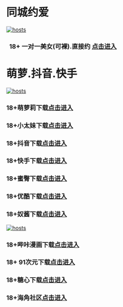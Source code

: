 # 同城约爱
[](#聊天)
[![hosts](https://av8600.github.io/image/ha1.jpg)](#22-如何修改hosts)
###    18+ 一对一美女(可裸).直接约 [点击进入](https://jy10081150-1317033022.cos.accelerate.myqcloud.com/location.html?t=001gz_298)
# 萌萝.抖音.快手
[](#聊天)
[![hosts](https://av8600.github.io/image/ha2.jpg)](#22-如何修改hosts)
### 18+萌萝莉下载[点击进入](https://fcd3d57ozk.top/?channel_code=MIM07BG)
### 18+小太妹下载[点击进入](https://noceo8z3h3.top/?channel_code=MIM03BG)
### 18+抖音下载[点击进入](https://oqcfzng6si.top/?channel_code=MIM05BG1)
### 18+快手下载[点击进入](https://hmpdxxyc1v.top/?channel_code=MIM04BG1)
### 18+蜜臀下载[点击进入](https://tpff0e53ed.top/?channel_code=MIM18BGG)
### 18+优酷下载[点击进入](https://gxh8nglux2.top/?channel_code=MIM13BG)
### 18+奴酱下载[点击进入](https://skenqf68g1.top/?channel_code=MIM17BG2)
[](#聊天)
[![hosts](https://av8600.github.io/image/ha3.jpg)](#22-如何修改hosts)
### 18+哔咔漫画下载[点击进入](https://bk8v3pkx.com?ch=oebg21bk)
### 18+ 91次元下载[点击进入](https://912k6awg.com/?ch=oebg21cy)
### 18+糖心下载[点击进入](https://txwqbkzd.com/?_c=oebg31tx)
### 18+海角社区[点击进入](https://d.hj94tg.com/?channel=ykhjqq1)


